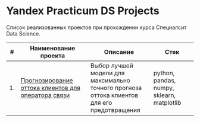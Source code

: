 # Yandex Practicum DS Projects

Список реализованных проектов при прохождении курса Специалсит Data Science.

| #    | Наименование проекта                | Описание                                                     | Стек                                                         |
| ---- | ------------------------------------------------------------ | ------------------------------------------------------------ | ------------------------------------------------------------ |
| 1.   | [Прогнозирование оттока клиентов для оператора связи](https://github.com/Blareed/yandex_ds_projects/tree/51288352bf5991f423711ce479270b48fc8ec4d3/yandex_final_project) | Выбор лучшей модели для максимально <br/>точного прогноза оттока клиентов<br/>для его предотвращения| python, pandas, numpy, sklearn, matplotlib       |

